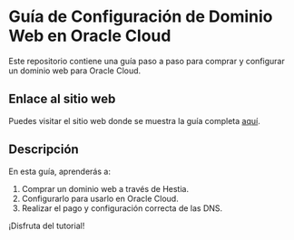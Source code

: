 # Guía de Configuración de Dominio Web en Oracle Cloud

Este repositorio contiene una guía paso a paso para comprar y configurar un dominio web para Oracle Cloud.

## Enlace al sitio web

Puedes visitar el sitio web donde se muestra la guía completa [aquí](https://luismi14.github.io/Dominio-web.github.io/).

## Descripción

En esta guía, aprenderás a:

1. Comprar un dominio web a través de Hestia.
2. Configurarlo para usarlo en Oracle Cloud.
3. Realizar el pago y configuración correcta de las DNS.

¡Disfruta del tutorial!
